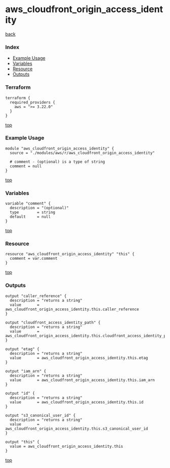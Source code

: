 # aws_cloudfront_origin_access_identity
[back](../aws.md)
### Index
- [Example Usage](#example-usage)
- [Variables](#variables)
- [Resource](#resource)
- [Outputs](#outputs)
### Terraform
```hcl
terraform {
  required_providers {
    aws = ">= 3.22.0"
  }
}
```
[top](#index)
### Example Usage
```hcl
module "aws_cloudfront_origin_access_identity" {
  source = "./modules/aws/r/aws_cloudfront_origin_access_identity"

  # comment - (optional) is a type of string
  comment = null
}
```
[top](#index)
### Variables
```hcl
variable "comment" {
  description = "(optional)"
  type        = string
  default     = null
}
```
[top](#index)

### Resource
```hcl
resource "aws_cloudfront_origin_access_identity" "this" {
  comment = var.comment
}
```
[top](#index)
### Outputs
```hcl
output "caller_reference" {
  description = "returns a string"
  value       = aws_cloudfront_origin_access_identity.this.caller_reference
}

output "cloudfront_access_identity_path" {
  description = "returns a string"
  value       = aws_cloudfront_origin_access_identity.this.cloudfront_access_identity_path
}

output "etag" {
  description = "returns a string"
  value       = aws_cloudfront_origin_access_identity.this.etag
}

output "iam_arn" {
  description = "returns a string"
  value       = aws_cloudfront_origin_access_identity.this.iam_arn
}

output "id" {
  description = "returns a string"
  value       = aws_cloudfront_origin_access_identity.this.id
}

output "s3_canonical_user_id" {
  description = "returns a string"
  value       = aws_cloudfront_origin_access_identity.this.s3_canonical_user_id
}

output "this" {
  value = aws_cloudfront_origin_access_identity.this
}
```
[top](#index)
